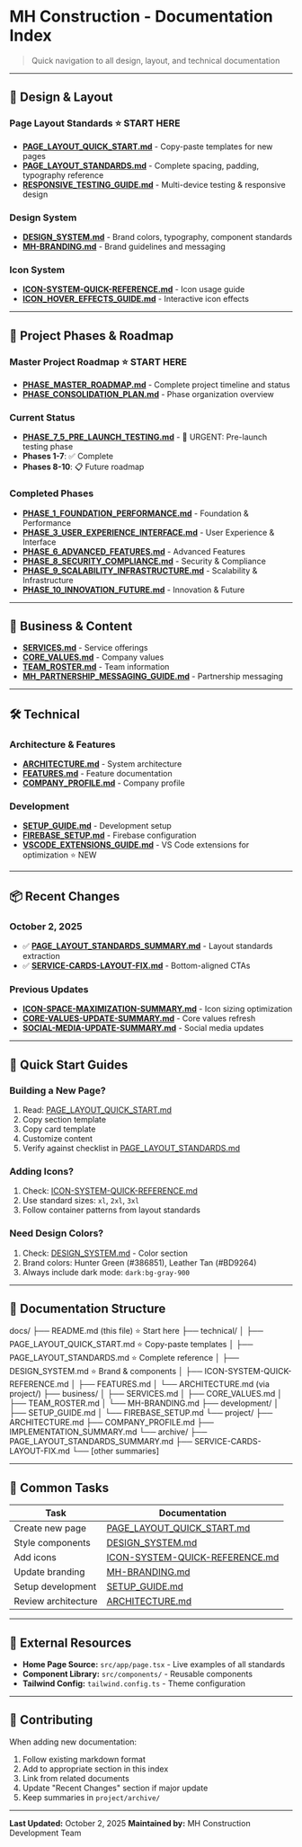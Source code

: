 # MH Construction - Documentation Index

> Quick navigation to all design, layout, and technical documentation

---

## 🎨 Design & Layout

### **Page Layout Standards** ⭐ START HERE

- **[PAGE_LAYOUT_QUICK_START.md](./technical/PAGE_LAYOUT_QUICK_START.md)** - Copy-paste templates for new pages
- **[PAGE_LAYOUT_STANDARDS.md](./technical/PAGE_LAYOUT_STANDARDS.md)** - Complete spacing, padding, typography reference
- **[RESPONSIVE_TESTING_GUIDE.md](./technical/RESPONSIVE_TESTING_GUIDE.md)** - Multi-device testing & responsive design

### **Design System**

- **[DESIGN_SYSTEM.md](./technical/DESIGN_SYSTEM.md)** - Brand colors, typography, component standards
- **[MH-BRANDING.md](./business/MH-BRANDING.md)** - Brand guidelines and messaging

### **Icon System**

- **[ICON-SYSTEM-QUICK-REFERENCE.md](./technical/ICON-SYSTEM-QUICK-REFERENCE.md)** - Icon usage guide
- **[ICON_HOVER_EFFECTS_GUIDE.md](./ICON_HOVER_EFFECTS_GUIDE.md)** - Interactive icon effects

---

## 🎯 Project Phases & Roadmap

### **Master Project Roadmap** ⭐ START HERE

- **[PHASE_MASTER_ROADMAP.md](./project/PHASE_MASTER_ROADMAP.md)** - Complete project timeline and status
- **[PHASE_CONSOLIDATION_PLAN.md](./project/PHASE_CONSOLIDATION_PLAN.md)** - Phase organization overview

### **Current Status**

- **[PHASE_7_5_PRE_LAUNCH_TESTING.md](./project/PHASE_7_5_PRE_LAUNCH_TESTING.md)** - 🚨 URGENT: Pre-launch testing phase
- **Phases 1-7**: ✅ Complete
- **Phases 8-10**: 📋 Future roadmap

### **Completed Phases**

- **[PHASE_1_FOUNDATION_PERFORMANCE.md](./project/PHASE_1_FOUNDATION_PERFORMANCE.md)** - Foundation & Performance
- **[PHASE_3_USER_EXPERIENCE_INTERFACE.md](./project/PHASE_3_USER_EXPERIENCE_INTERFACE.md)** - User Experience & Interface
- **[PHASE_6_ADVANCED_FEATURES.md](./project/PHASE_6_ADVANCED_FEATURES.md)** - Advanced Features
- **[PHASE_8_SECURITY_COMPLIANCE.md](./project/PHASE_8_SECURITY_COMPLIANCE.md)** - Security & Compliance
- **[PHASE_9_SCALABILITY_INFRASTRUCTURE.md](./project/PHASE_9_SCALABILITY_INFRASTRUCTURE.md)** - Scalability & Infrastructure
- **[PHASE_10_INNOVATION_FUTURE.md](./project/PHASE_10_INNOVATION_FUTURE.md)** - Innovation & Future

---

## 💼 Business & Content

- **[SERVICES.md](./business/SERVICES.md)** - Service offerings
- **[CORE_VALUES.md](./business/CORE_VALUES.md)** - Company values
- **[TEAM_ROSTER.md](./business/TEAM_ROSTER.md)** - Team information
- **[MH_PARTNERSHIP_MESSAGING_GUIDE.md](./MH_PARTNERSHIP_MESSAGING_GUIDE.md)** - Partnership messaging

---

## 🛠️ Technical

### **Architecture & Features**

- **[ARCHITECTURE.md](./project/ARCHITECTURE.md)** - System architecture
- **[FEATURES.md](./technical/FEATURES.md)** - Feature documentation
- **[COMPANY_PROFILE.md](./project/COMPANY_PROFILE.md)** - Company profile

### **Development**

- **[SETUP_GUIDE.md](./development/SETUP_GUIDE.md)** - Development setup
- **[FIREBASE_SETUP.md](./development/FIREBASE_SETUP.md)** - Firebase configuration
- **[VSCODE_EXTENSIONS_GUIDE.md](./development/VSCODE_EXTENSIONS_GUIDE.md)** - VS Code extensions for optimization ⭐ NEW

---

## 📦 Recent Changes

### October 2, 2025

- ✅ **[PAGE_LAYOUT_STANDARDS_SUMMARY.md](./project/archive/PAGE_LAYOUT_STANDARDS_SUMMARY.md)** - Layout standards extraction
- ✅ **[SERVICE-CARDS-LAYOUT-FIX.md](./project/archive/SERVICE-CARDS-LAYOUT-FIX.md)** - Bottom-aligned CTAs

### Previous Updates

- **[ICON-SPACE-MAXIMIZATION-SUMMARY.md](./project/archive/ICON-SPACE-MAXIMIZATION-SUMMARY.md)** - Icon sizing optimization
- **[CORE-VALUES-UPDATE-SUMMARY.md](./project/archive/CORE-VALUES-UPDATE-SUMMARY.md)** - Core values refresh
- **[SOCIAL-MEDIA-UPDATE-SUMMARY.md](./project/archive/SOCIAL-MEDIA-UPDATE-SUMMARY.md)** - Social media updates

---

## 🚀 Quick Start Guides

### Building a New Page?

1. Read: [PAGE_LAYOUT_QUICK_START.md](./technical/PAGE_LAYOUT_QUICK_START.md)
2. Copy section template
3. Copy card template
4. Customize content
5. Verify against checklist in [PAGE_LAYOUT_STANDARDS.md](./technical/PAGE_LAYOUT_STANDARDS.md)

### Adding Icons?

1. Check: [ICON-SYSTEM-QUICK-REFERENCE.md](./technical/ICON-SYSTEM-QUICK-REFERENCE.md)
2. Use standard sizes: `xl`, `2xl`, `3xl`
3. Follow container patterns from layout standards

### Need Design Colors?

1. Check: [DESIGN_SYSTEM.md](./technical/DESIGN_SYSTEM.md) - Color section
2. Brand colors: Hunter Green (#386851), Leather Tan (#BD9264)
3. Always include dark mode: `dark:bg-gray-900`

---

## 📁 Documentation Structure

docs/
├── README.md (this file)           ⭐ Start here
├── technical/
│   ├── PAGE_LAYOUT_QUICK_START.md  ⭐ Copy-paste templates
│   ├── PAGE_LAYOUT_STANDARDS.md    ⭐ Complete reference
│   ├── DESIGN_SYSTEM.md            ⭐ Brand & components
│   ├── ICON-SYSTEM-QUICK-REFERENCE.md
│   ├── FEATURES.md
│   └── ARCHITECTURE.md (via project/)
├── business/
│   ├── SERVICES.md
│   ├── CORE_VALUES.md
│   ├── TEAM_ROSTER.md
│   └── MH-BRANDING.md
├── development/
│   ├── SETUP_GUIDE.md
│   └── FIREBASE_SETUP.md
└── project/
    ├── ARCHITECTURE.md
    ├── COMPANY_PROFILE.md
    ├── IMPLEMENTATION_SUMMARY.md
    └── archive/
        ├── PAGE_LAYOUT_STANDARDS_SUMMARY.md
        ├── SERVICE-CARDS-LAYOUT-FIX.md
        └── [other summaries]

---

## 🎯 Common Tasks

| Task | Documentation |
|------|---------------|
| Create new page | [PAGE_LAYOUT_QUICK_START.md](./technical/PAGE_LAYOUT_QUICK_START.md) |
| Style components | [DESIGN_SYSTEM.md](./technical/DESIGN_SYSTEM.md) |
| Add icons | [ICON-SYSTEM-QUICK-REFERENCE.md](./technical/ICON-SYSTEM-QUICK-REFERENCE.md) |
| Update branding | [MH-BRANDING.md](./business/MH-BRANDING.md) |
| Setup development | [SETUP_GUIDE.md](./development/SETUP_GUIDE.md) |
| Review architecture | [ARCHITECTURE.md](./project/ARCHITECTURE.md) |

---

## 🔗 External Resources

- **Home Page Source:** `src/app/page.tsx` - Live examples of all standards
- **Component Library:** `src/components/` - Reusable components
- **Tailwind Config:** `tailwind.config.ts` - Theme configuration

---

## 📝 Contributing

When adding new documentation:

1. Follow existing markdown format
2. Add to appropriate section in this index
3. Link from related documents
4. Update "Recent Changes" section if major update
5. Keep summaries in `project/archive/`

---

**Last Updated:** October 2, 2025
**Maintained by:** MH Construction Development Team
